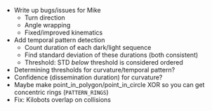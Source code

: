 - Write up bugs/issues for Mike
    - Turn direction
    - Angle wrapping
    - Fixed/improved kinematics
- Add temporal pattern detection
    - Count duration of each dark/light sequence
    - Find standard deviation of these durations (both consistent)
    - Threshold: STD *below* threshold is considered ordered
- Determining thresholds for curvature/temporal pattern?
- Confidence (dissemination duration) for curvature?
- Maybe make point_in_polygon/point_in_circle XOR so you can get concentric rings (`PATTERN_RINGS`)
- Fix: Kilobots overlap on collisions
